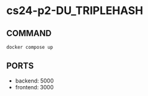# cs24-p2-DU_TRIPLEHASH

## COMMAND
```docker compose up```
  
## PORTS
- backend: 5000
- frontend: 3000
